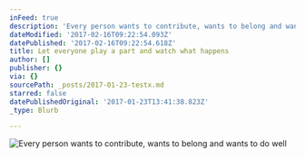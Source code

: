 ```yaml
---
inFeed: true
description: 'Every person wants to contribute, wants to belong and wants to do well'
dateModified: '2017-02-16T09:22:54.093Z'
datePublished: '2017-02-16T09:22:54.618Z'
title: Let everyone play a part and watch what happens
author: []
publisher: {}
via: {}
sourcePath: _posts/2017-01-23-testx.md
starred: false
datePublishedOriginal: '2017-01-23T13:41:38.823Z'
_type: Blurb

---
```

![Every person wants to contribute, wants to belong and wants to do well](https://the-grid-user-content.s3-us-west-2.amazonaws.com/c32d82a4-a5ac-4502-9b8a-0f2e14be53d5.jpg)